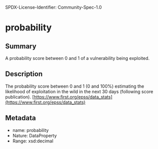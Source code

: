 SPDX-License-Identifier: Community-Spec-1.0

# probability

## Summary

A probability score between 0 and 1 of a vulnerability being exploited.

## Description

The probability score between 0 and 1 (0 and 100%) estimating the likelihood of exploitation in the wild in the next 30 days (following score publication). [https://www.first.org/epss/data_stats](https://www.first.org/epss/data_stats)

## Metadata

- name: probability
- Nature: DataProperty
- Range: xsd:decimal
